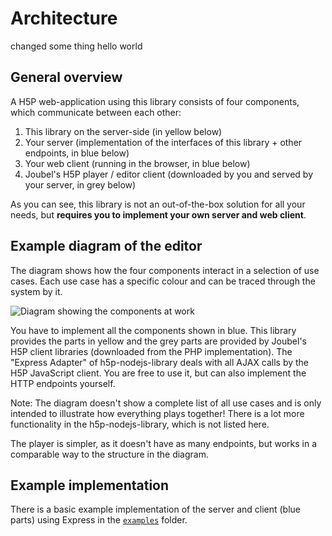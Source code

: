 # Architecture

changed some thing hello world

## General overview

A H5P web-application using this library consists of four components, which communicate between each other:

1. This library on the server-side (in yellow below)
2. Your server (implementation of the interfaces of this library + other endpoints, in blue below)
3. Your web client (running in the browser, in blue below)
4. Joubel's H5P player / editor client (downloaded by you and served by your server, in grey below)

As you can see, this library is not an out-of-the-box solution for all your needs, but **requires you to implement your own server and web client**.

## Example diagram of the editor

The diagram shows how the four components interact in a selection of use cases. Each use case has a specific colour and can be traced through the system by it.

![Diagram showing the components at work](editor-architecture.svg)

You have to implement all the components shown in blue. This library provides the parts in yellow and the grey parts are provided by Joubel's H5P client libraries (downloaded from the PHP implementation). The "Express Adapter" of h5p-nodejs-library deals with all AJAX calls by the H5P JavaScript client. You are free to use it, but can also implement the HTTP endpoints yourself.

Note: The diagram doesn't show a complete list of all use cases and is only intended to illustrate how everything plays together! There is a lot more functionality in the h5p-nodejs-library, which is not listed here.

The player is simpler, as it doesn't have as many endpoints, but works in a comparable way to the structure in the diagram.

## Example implementation

There is a basic example implementation of the server and client (blue parts) using Express in the [`examples`](/examples) folder.

